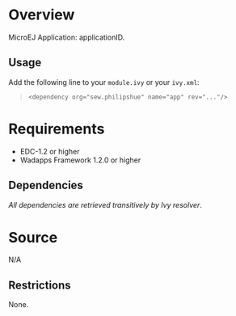 <!--
	Markdown
-->

# Overview
MicroEJ Application: applicationID.

## Usage
Add the following line to your `module.ivy` or your `ivy.xml`:
> `<dependency org="sew.philipshue" name="app" rev="..."/>`

# Requirements
  - EDC-1.2 or higher
  - Wadapps Framework 1.2.0 or higher

## Dependencies
_All dependencies are retrieved transitively by Ivy resolver_.

# Source
N/A

## Restrictions
None.